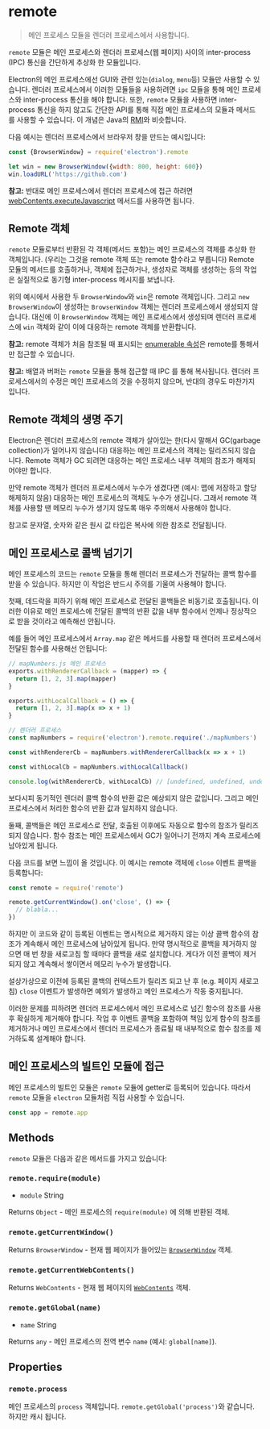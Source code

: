 # remote

> 메인 프로세스 모듈을 렌더러 프로세스에서 사용합니다.

`remote` 모듈은 메인 프로세스와 렌더러 프로세스(웹 페이지) 사이의 inter-process
(IPC) 통신을 간단하게 추상화 한 모듈입니다.

Electron의 메인 프로세스에선 GUI와 관련 있는(`dialog`, `menu`등) 모듈만 사용할
수 있습니다. 렌더러 프로세스에서 이러한 모듈들을 사용하려면 `ipc` 모듈을 통해
메인 프로세스와 inter-process 통신을 해야 합니다. 또한, `remote` 모듈을 사용하면
inter-process 통신을 하지 않고도 간단한 API를 통해 직접 메인 프로세스의 모듈과
메서드를 사용할 수 있습니다. 이 개념은 Java의 [RMI][rmi]와 비슷합니다.

다음 예시는 렌더러 프로세스에서 브라우저 창을 만드는 예시입니다:

```javascript
const {BrowserWindow} = require('electron').remote

let win = new BrowserWindow({width: 800, height: 600})
win.loadURL('https://github.com')
```

**참고:** 반대로 메인 프로세스에서 렌더러 프로세스에 접근 하려면
[webContents.executeJavascript](web-contents.md#contentsexecutejavascriptcode-usergesture-callback)
메서드를 사용하면 됩니다.

## Remote 객체

`remote` 모듈로부터 반환된 각 객체(메서드 포함)는 메인 프로세스의 객체를 추상화
한 객체입니다. (우리는 그것을 remote 객체 또는 remote 함수라고 부릅니다) Remote
모듈의 메서드를 호출하거나, 객체에 접근하거나, 생성자로 객체를 생성하는 등의
작업은 실질적으로 동기형 inter-process 메시지를 보냅니다.

위의 예시에서 사용한 두 `BrowserWindow`와 `win`은 remote 객체입니다. 그리고
`new BrowserWindow`이 생성하는 `BrowserWindow` 객체는 렌더러 프로세스에서
생성되지 않습니다. 대신에 이 `BrowserWindow` 객체는 메인 프로세스에서 생성되며
렌더러 프로세스에 `win` 객체와 같이 이에 대응하는 remote 객체를 반환합니다.

**참고:** remote 객체가 처음 참조될 때 표시되는
[enumerable 속성][enumerable-properties]은 remote를 통해서만 접근할 수 있습니다.

**참고:** 배열과 버퍼는 `remote` 모듈을 통해 접근할 때 IPC 를 통해
복사됩니다. 렌더러 프로세스에서의 수정은 메인 프로세스의 것을 수정하지 않으며,
반대의 경우도 마찬가지 입니다.

## Remote 객체의 생명 주기

Electron은 렌더러 프로세스의 remote 객체가 살아있는 한(다시 말해서 GC(garbage
collection)가 일어나지 않습니다) 대응하는 메인 프로세스의 객체는 릴리즈되지
않습니다. Remote 객체가 GC 되려면 대응하는 메인 프로세스 내부 객체의 참조가
해제되어야만 합니다.

만약 remote 객체가 렌더러 프로세스에서 누수가 생겼다면 (예시: 맵에 저장하고 할당
해제하지 않음) 대응하는 메인 프로세스의 객체도 누수가 생깁니다. 그래서 remote
객체를 사용할 땐 메모리 누수가 생기지 않도록 매우 주의해서 사용해야 합니다.

참고로 문자열, 숫자와 같은 원시 값 타입은 복사에 의한 참조로 전달됩니다.

## 메인 프로세스로 콜백 넘기기

메인 프로세스의 코드는 `remote` 모듈을 통해 렌더러 프로세스가 전달하는 콜백
함수를 받을 수 있습니다. 하지만 이 작업은 반드시 주의를 기울여 사용해야 합니다.

첫째, 데드락을 피하기 위해 메인 프로세스로 전달된 콜백들은 비동기로 호출됩니다.
이러한 이유로 메인 프로세스에 전달된 콜백의 반환 값을 내부 함수에서 언제나
정상적으로 받을 것이라고 예측해선 안됩니다.

예를 들어 메인 프로세스에서 `Array.map` 같은 메서드를 사용할 때 렌더러
프로세스에서 전달된 함수를 사용해선 안됩니다:

```javascript
// mapNumbers.js 메인 프로세스
exports.withRendererCallback = (mapper) => {
  return [1, 2, 3].map(mapper)
}

exports.withLocalCallback = () => {
  return [1, 2, 3].map(x => x + 1)
}
```

```javascript
// 렌더러 프로세스
const mapNumbers = require('electron').remote.require('./mapNumbers')

const withRendererCb = mapNumbers.withRendererCallback(x => x + 1)

const withLocalCb = mapNumbers.withLocalCallback()

console.log(withRendererCb, withLocalCb) // [undefined, undefined, undefined], [2, 3, 4]
```

보다시피 동기적인 렌더러 콜백 함수의 반환 값은 예상되지 않은 값입니다. 그리고
메인 프로세스에서 처리한 함수의 반환 값과 일치하지 않습니다.

둘째, 콜백들은 메인 프로세스로 전달, 호출된 이후에도 자동으로 함수의 참조가
릴리즈 되지 않습니다. 함수 참조는 메인 프로세스에서 GC가 일어나기 전까지 계속
프로세스에 남아있게 됩니다.

다음 코드를 보면 느낌이 올 것입니다. 이 예시는 remote 객체에 `close` 이벤트
콜백을 등록합니다:

```javascript
const remote = require('remote')

remote.getCurrentWindow().on('close', () => {
  // blabla...
})
```

하지만 이 코드와 같이 등록된 이벤트는 명시적으로 제거하지 않는 이상 콜백 함수의
참조가 계속해서 메인 프로세스에 남아있게 됩니다. 만약 명시적으로 콜백을 제거하지
않으면 매 번 창을 새로고침 할 때마다 콜백을 새로 설치합니다. 게다가 이전 콜백이
제거되지 않고 계속해서 쌓이면서 메모리 누수가 발생합니다.

설상가상으로 이전에 등록된 콜백의 컨텍스트가 릴리즈 되고 난 후 (e.g. 페이지
새로고침) `close` 이벤트가 발생하면 예외가 발생하고 메인 프로세스가 작동
중지됩니다.

이러한 문제를 피하려면 렌더러 프로세스에서 메인 프로세스로 넘긴 함수의 참조를
사용 후 확실하게 제거해야 합니다. 작업 후 이벤트 콜백을 포함하여 책임 있게
함수의 참조를 제거하거나 메인 프로세스에서 렌더러 프로세스가 종료될 때
내부적으로 함수 참조를 제거하도록 설계해야 합니다.

## 메인 프로세스의 빌트인 모듈에 접근

메인 프로세스의 빌트인 모듈은 `remote` 모듈에 getter로 등록되어 있습니다. 따라서
`remote` 모듈을 `electron` 모듈처럼 직접 사용할 수 있습니다.

```javascript
const app = remote.app
```

## Methods

`remote` 모듈은 다음과 같은 메서드를 가지고 있습니다:

### `remote.require(module)`

* `module` String

Returns `Object` - 메인 프로세스의 `require(module)` 에 의해 반환된 객체.

### `remote.getCurrentWindow()`

Returns `BrowserWindow` - 현재 웹 페이지가 들어있는
[`BrowserWindow`](browser-window.md) 객체.

### `remote.getCurrentWebContents()`

Returns `WebContents` - 현재 웹 페이지의 [`WebContents`](web-contents.md) 객체.

### `remote.getGlobal(name)`

* `name` String

Returns `any` - 메인 프로세스의 전역 변수 `name` (예시: `global[name]`).

## Properties

### `remote.process`

메인 프로세스의 `process` 객체입니다. `remote.getGlobal('process')`와 같습니다.
하지만 캐시 됩니다.

[rmi]: http://en.wikipedia.org/wiki/Java_remote_method_invocation
[enumerable-properties]: https://developer.mozilla.org/en-US/docs/Web/JavaScript/Enumerability_and_ownership_of_properties
